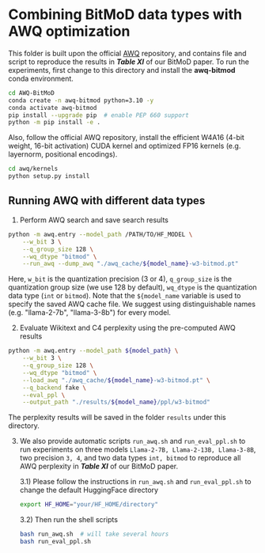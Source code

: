 
# Combining BitMoD data types with AWQ optimization

This folder is built upon the official [AWQ](https://github.com/mit-han-lab/llm-awq) repository, and contains file and script to reproduce the results in **_Table XI_** of our BitMoD paper. 
To run the experiments, first change to this directory and install the **awq-bitmod** conda environment. 
```bash
cd AWQ-BitMoD
conda create -n awq-bitmod python=3.10 -y
conda activate awq-bitmod
pip install --upgrade pip  # enable PEP 660 support
python -m pip install -e .
```
Also, follow the official AWQ repository, install the efficient W4A16 (4-bit weight, 16-bit activation) CUDA kernel and optimized FP16 kernels (e.g. layernorm, positional encodings).
```bash
cd awq/kernels
python setup.py install
```

## Running AWQ with different data types
1. Perform AWQ search and save search results 
```bash
python -m awq.entry --model_path /PATH/TO/HF_MODEL \
    --w_bit 3 \
    --q_group_size 128 \
    --wq_dtype "bitmod" \
    --run_awq --dump_awq "./awq_cache/${model_name}-w3-bitmod.pt"
```
Here, `w_bit` is the quantization precision (3 or 4), `q_group_size` is the quantization group size (we use 128 by default), `wq_dtype` is the quantization data type (`int` or `bitmod`).
Note that the `${model_name` variable is used to specify the saved AWQ cache file. We suggest using distinguishable names (e.g. "llama-2-7b", "llama-3-8b") for every model.

2. Evaluate Wikitext and C4 perplexity using the pre-computed AWQ results
```bash
python -m awq.entry --model_path ${model_path} \
    --w_bit 3 \
    --q_group_size 128 \
    --wq_dtype "bitmod" \
    --load_awq "./awq_cache/${model_name}-w3-bitmod.pt" \
    --q_backend fake \
    --eval_ppl \
    --output_path "./results/${model_name}/ppl/w3-bitmod"
```
The perplexity results will be saved in the folder `results` under this directory.

3. We also provide automatic scripts `run_awq.sh` and `run_eval_ppl.sh` to run experiments on three models `Llama-2-7B, Llama-2-13B, Llama-3-8B`, two precision `3, 4`, and two data types `int, bitmod` to reproduce all AWQ perplexity in **_Table XI_** of our BitMoD paper.
   
    3.1\) Please follow the instructions in `run_awq.sh` and `run_eval_ppl.sh` to change the default HuggingFace directory  
    ```bash
    export HF_HOME="your/HF_HOME/directory"
    ```
    
    3.2\) Then run the shell scripts
    ```bash
    bash run_awq.sh  # will take several hours
    bash run_eval_ppl.sh
    ```


